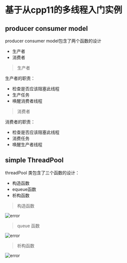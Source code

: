 # 基于从cpp11的多线程入门实例

## producer consumer model

producer consumer model包含了两个函数的设计

- 生产者
- 消费者

> 生产者

生产者的职责：

- 检查是否应该阻塞此线程
- 生产任务
- 唤醒消费者线程

> 消费者

消费者的职责：

- 检查是否应该阻塞此线程
- 消费任务
- 唤醒生产者线程

## simple ThreadPool

threadPool 类包含了三个函数的设计：

- 构造函数
- equeue函数
- 析构函数

> 构造函数

![error](https://github.com/ascii5/cpp11-concurrent-programming/blob/main/pictures/threadPool.png)

>queue 函数

![error](https://github.com/ascii5/cpp11-concurrent-programming/blob/main/pictures/ThreadPool1.png)

>析构函数

![error](https://github.com/ascii5/cpp11-concurrent-programming/blob/main/pictures/ThreadPool2.png)

